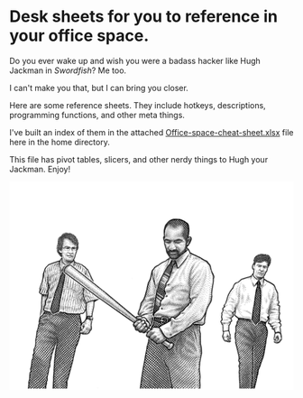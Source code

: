 # Desk sheets for you to reference in your office space. 

Do you ever wake up and wish you were a badass hacker like Hugh Jackman in _Swordfish_?  Me too. 

I can't make you that, but I can bring you closer.  

Here are some reference sheets. They include hotkeys, descriptions, programming functions, and other meta things.

I've built an index of them in the attached [Office-space-cheat-sheet.xlsx](https://github.com/Dan-OSU/Office-space-reference-sheets/blob/main/Office-space-cheat-sheet.xlsx) file here in the home directory.

This file has pivot tables, slicers, and other nerdy things to Hugh your Jackman. Enjoy!  

<div align="center"><img src="./random/printer-smash.gif"></div>
